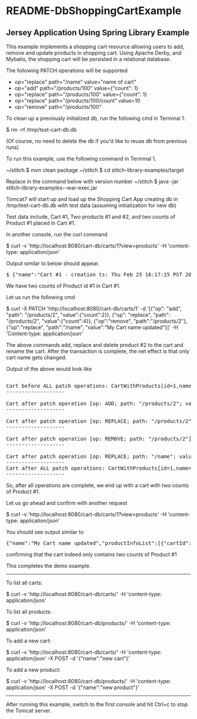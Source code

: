 README-DbShoppingCartExample
============================

Jersey Application Using Spring Library Example
--------------------------------------------------

This example implements a shopping cart resource allowing users to add, remove and update products in shopping cart. Using Apache Derby, and Mybatis, the shopping cart will be persisted in a relational database.

The following PATCH operations will be supported

* op="replace" path="/name" value="name of cart"
* op="add"     path="/products/100"     value={"count": 1}
* op="replace" path="/products/100"     value={"count": 1}
* op="replace" path="/products/100/count" value=10
* op="remove"  path="/products/100"


To clean up a previously initialized db, run the following cmd in Terminal 1.

$ rm -rf /tmp/test-cart-db.db

(Of course, no need to delete the db if you'd like to reuse db from previous runs)

To run this example, use the following command in Terminal 1.

~/stitch $ mvn clean package
~/stitch $ cd stitch-library-examples/target

Replace <version> in the command below with version number
~/stitch $ java -jar stitch-library-examples-<version>-war-exec.jar


Tomcat7 will start up and load up the Shopping Cart App creating db in /tmp/test-cart-db.db with test data (assuming initialization for new db)

Test data include, Cart #1, Two products #1 and #2, and two counts of Product #1 placed in Cart #1.

In another console, run the curl command

$ curl -v 'http://localhost:8080/cart-db/carts/1?view=products' -H 'content-type: application/json'

Output similar to below should appear.

<pre>
$ {"name":"Cart #1 - creation ts: Thu Feb 25 16:17:15 PST 2016","productInfoList":[{"cartId":1,"productId":1,"count":2}],"id":1}
</pre>

We have two counts of Product id #1 in Cart #1.

Let us run the following cmd

$ curl -X PATCH 'http://localhost:8080/cart-db/carts/1' -d '[{"op": "add", "path": "/products/2", "value":{"count":2}}, {"op": "replace", "path": "/products/2", "value":{"count":4}}, {"op":"remove", "path":"/products/2"}, {"op":"replace", "path":"/name", "value":"My Cart name updated"}]' -H 'Content-type: application/json'

The above commands add, replace and delete product #2 to the cart and rename the cart. After the transaction is complete, the net effect is that only cart name gets changed.

Output of the above would look like

<pre>

Cart before ALL patch operations: CartWithProducts[id=1,name=Cart #1 - creation ts: Thu Feb 25 16:17:15 PST 2016,productInfoList=[[cartId=1,productId=1,count=2]]]
-------------------

Cart after patch operation [op: ADD; path: "/products/2"; value: {"count":2}] : CartWithProducts[id=1,name=Cart #1 - creation ts: Thu Feb 25 16:17:15 PST 2016,productInfoList=[[cartId=1,productId=1,count=2], [cartId=1,productId=2,count=2]]]
-------------------

Cart after patch operation [op: REPLACE; path: "/products/2"; value: {"count":4}] : CartWithProducts[id=1,name=Cart #1 - creation ts: Thu Feb 25 16:17:15 PST 2016,productInfoList=[[cartId=1,productId=1,count=2], [cartId=1,productId=2,count=4]]]
-------------------

Cart after patch operation [op: REMOVE; path: "/products/2"] : CartWithProducts[id=1,name=Cart #1 - creation ts: Thu Feb 25 16:17:15 PST 2016,productInfoList=[[cartId=1,productId=1,count=2]]]
-------------------

Cart after patch operation [op: REPLACE; path: "/name"; value: "My Cart name updated"] : CartWithProducts[id=1,name=Cart #1 - creation ts: Thu Feb 25 16:17:15 PST 2016,productInfoList=[[cartId=1,productId=1,count=2]]]
-------------------
Cart after ALL patch operations: CartWithProducts[id=1,name=My Cart name updated,productInfoList=[[cartId=1,productId=1,count=2]]]
-------------------
</pre>

So, after all operations are complete, we end up with a cart with two counts of Product #1.

Let us go ahead and confirm with another request

$ curl -v 'http://localhost:8080/cart-db/carts/1?view=products' -H 'content-type: application/json'

You should see output similar to

<pre>
{"name":"My Cart name updated","productInfoList":[{"cartId":1,"productId":1,"count":2}],"id":1}
</pre>

confirming that the cart indeed only contains two counts of Product #1

This completes the demo example.

---

To list all carts:

$ curl -v 'http://localhost:8080/cart-db/carts/' -H 'content-type: application/json'

To list all products:

$ curl -v 'http://localhost:8080/cart-db/products/' -H 'content-type: application/json'

To add a new cart:

$ curl -v 'http://localhost:8080/cart-db/carts/' -H 'content-type: application/json' -X POST -d '{"name":"new cart"}'

To add a new product:

$ curl -v 'http://localhost:8080/cart-db/products/' -H 'content-type: application/json' -X POST -d '{"name":"new product"}'

---

After running this example, switch to the first console and hit Ctrl+c to stop the Tomcat server.
